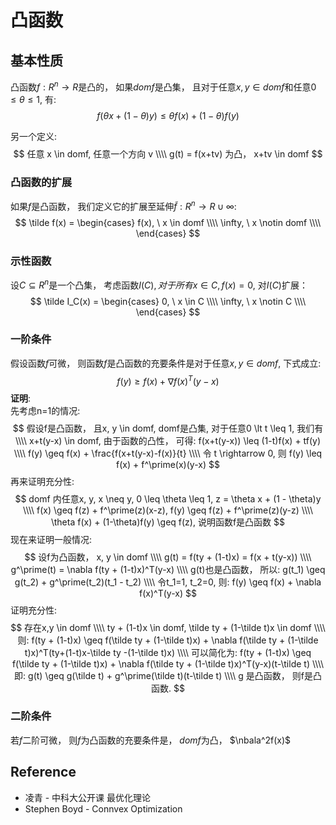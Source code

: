 # 凸函数

## 基本性质
凸函数$f: R^n \rightarrow R$是凸的， 如果$domf$是凸集， 且对于任意$x, y \in domf$和任意$0 \leq \theta \leq 1$, 有:
$$
f(\theta x + (1-\theta)y) \leq \theta f(x) + (1 - \theta)f(y)
$$

另一个定义:
$$
任意 x \in domf, 任意一个方向 v \\\\
g(t) = f(x+tv) 为凸， x+tv \in domf
$$

### 凸函数的扩展
如果$f$是凸函数， 我们定义它的扩展至延伸$\tilde f : R^n \rightarrow R \cup \infty$:  
$$
\tilde f(x) = \begin{cases}
f(x), \  x \in domf \\\\
\infty, \  x \notin domf \\\\
\end{cases}
$$

### 示性函数
设$C \subseteq R^n$是一个凸集， 考虑函数$I(C), 对于所有x \in C, f(x) = 0$, 对$I(C)$扩展：
$$
\tilde I_C(x) = \begin{cases}
0, \  x \in C \\\\
\infty, \  x \notin C \\\\
\end{cases}
$$

### 一阶条件
假设函数$f$可微， 则函数$f$是凸函数的充要条件是对于任意$x, y \in domf$, 下式成立:
$$
f(y) \geq f(x) + \nabla f(x)^T(y-x)
$$
**证明**:  
先考虑n=1的情况:
$$
假设f是凸函数， 且x, y \in domf, domf是凸集, 对于任意0 \lt t \leq 1, 我们有 \\\\
x+t(y-x) \in domf, 由于函数的凸性， 可得: f(x+t(y-x)) \leq (1-t)f(x) + tf(y) \\\\
f(y) \geq f(x) + \frac{f(x+t(y-x)-f(x)}{t} \\\\
令 t \rightarrow 0, 则 f(y) \leq f(x) + f^\prime(x)(y-x)
$$
再来证明充分性:
$$
domf 内任意x, y, x \neq y, 0 \leq \theta \leq 1, z = \theta x + (1 - \theta)y \\\\
f(x) \geq f(z) + f^\prime(z)(x-z),  f(y) \geq f(z) + f^\prime(z)(y-z) \\\\
\theta f(x) + (1-\theta)f(y) \geq f(z), 说明函数f是凸函数
$$
现在来证明一般情况:
$$
设f为凸函数， x, y \in domf \\\\
g(t) = f(ty + (1-t)x) = f(x + t(y-x)) \\\\
g^\prime(t) = \nabla f(ty + (1-t)x)^T(y-x) \\\\
g(t)也是凸函数， 所以: g(t_1) \geq g(t_2) + g^\prime(t_2)(t_1 - t_2) \\\\
令t_1=1, t_2=0, 则: f(y) \geq f(x) + \nabla f(x)^T(y-x)
$$
证明充分性:
$$
存在x,y \in domf \\\\
ty + (1-t)x \in domf, \tilde ty + (1-\tilde t)x \in domf \\\\
则: f(ty + (1-t)x) \geq f(\tilde ty + (1-\tilde t)x) + \nabla f(\tilde ty + (1-\tilde t)x)^T(ty+(1-t)x-\tilde ty -(1-\tilde t)x) \\\\
可以简化为: f(ty + (1-t)x) \geq f(\tilde ty + (1-\tilde t)x) + \nabla f(\tilde ty + (1-\tilde t)x)^T(y-x)(t-\tilde t) \\\\
即: g(t) \geq g(\tilde t) + g^\prime(\tilde t)(t-\tilde t) \\\\
g 是凸函数， 则f是凸函数.
$$

### 二阶条件
若$f$二阶可微， 则$f$为凸函数的充要条件是， $domf$为凸， $\nbala^2f(x)$



## Reference
* 凌青 - 中科大公开课 最优化理论
* Stephen Boyd - Connvex Optimization
